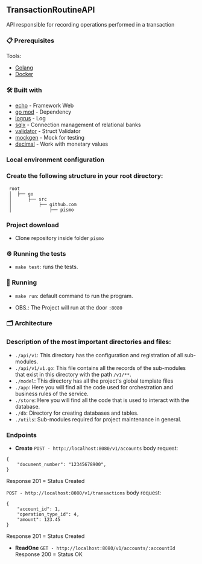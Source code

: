 ## TransactionRoutineAPI

API responsible for recording operations performed in a transaction

### 📋 Prerequisites

Tools: 

* [Golang](https://golang.org/doc/install)
* [Docker](https://www.docker.com/)


### 🛠️ Built with

* [echo](https://echo.labstack.com/) - Framework Web
* [go mod](https://blog.golang.org/using-go-modules) - Dependency
* [logrus](github.com/sirupsen/logrus) - Log
* [sqlx](https://github.com/jmoiron/sqlx) - Connection management of relational banks
* [validator](github.com/go-playground/validator/v10) - Struct Validator
* [mockgen](https://github.com/uber-go/mock) - Mock for testing
* [decimal](github.com/shopspring/decimal) - Work with monetary values 

### Local environment configuration

### Create the following structure in your root directory:

```
 root
 │  ├── go
 │      ├── src
 │          ├── github.com
 │              ├── pismo

```

### Project download

* Clone repository inside folder `pismo`


### ⚙️ Running the tests

* `make test`: runs the tests.


### 🚗 Running

* `make run`: default command to run the program.

- OBS.: The Project will run at the door `:8080`


### 🗂 Architecture

### Description of the most important directories and files:

- `./api/v1`: This directory has the configuration and registration of all sub-modules.
- `./api/v1/v1.go`: This file contains all the records of the sub-modules that exist in this directory with the path `/v1/**`.
- `./model`: This directory has all the project's global template files
- `./app`: Here you will find all the code used for orchestration and business rules of the service.
- `./store`: Here you will find all the code that is used to interact with the database.
- `./db`: Directory for creating databases and tables.
- `./utils`: Sub-modules required for project maintenance in general.


### Endpoints

* **Create**
`POST - http://localhost:8080/v1/accounts`
body request:

```
{
    "document_number": "12345678900",
}

```
Response
201 = Status Created

`POST - http://localhost:8080/v1/transactions`
body request:

```
{
    "account_id": 1,
    "operation_type_id": 4,
    "amount": 123.45
}

```
Response
201 = Status Created


* **ReadOne**
`GET - http://localhost:8080/v1/accounts/:accountId`
Response
200 = Status OK